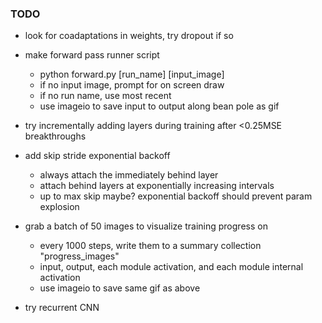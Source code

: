 ### TODO

- look for coadaptations in weights, try dropout if so

- make forward pass runner script
  - python forward.py [run_name] [input_image]
  - if no input image, prompt for on screen draw
  - if no run name, use most recent
  - use imageio to save input to output along bean pole as gif

- try incrementally adding layers during training after <0.25MSE breakthroughs

- add skip stride exponential backoff
  - always attach the immediately behind layer
  - attach behind layers at exponentially increasing intervals
  - up to max skip maybe?  exponential backoff should prevent param explosion

- grab a batch of 50 images to visualize training progress on
  - every 1000 steps, write them to a summary collection "progress_images"
  - input, output, each module activation, and each module internal activation
  - use imageio to save same gif as above

- try recurrent CNN
